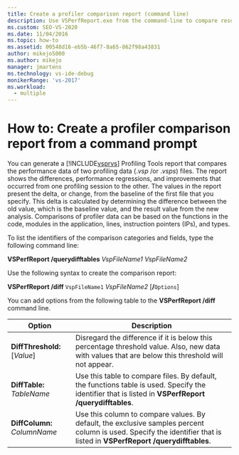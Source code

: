 ```yaml
---
title: Create a profiler comparison report (command line)
description: Use VSPerfReport.exe from the command-line to compare results of two profiler data files. The comparison shows differences between the profiling sessions.
ms.custom: SEO-VS-2020
ms.date: 11/04/2016
ms.topic: how-to
ms.assetid: 00548d16-eb5b-46f7-8a65-862f98a43831
author: mikejo5000
ms.author: mikejo
manager: jmartens
ms.technology: vs-ide-debug
monikerRange: 'vs-2017'
ms.workload: 
  - multiple
---
```

# How to: Create a profiler comparison report from a command prompt
You can generate a [!INCLUDE[vsprvs](../code-quality/includes/vsprvs_md.md)] Profiling Tools report that compares the performance data of two profiling data (.*vsp* /or .*vsps*) files. The report shows the differences, performance regressions, and improvements that occurred from one profiling session to the other. The values in the report present the delta, or change, from the baseline of the first file that you specify. This delta is calculated by determining the difference between the old value, which is the baseline value, and the result value from the new analysis. Comparisons of profiler data can be based on the functions in the code, modules in the application, lines, instruction pointers (IPs), and types.

 To list the identifiers of the comparison categories and fields, type the following command line:

 **VSPerfReport /querydifftables**  *VspFileName1* *VspFileName2*

 Use the following syntax to create the comparison report:

 **VSPerfReport /diff**  `VspFileName1` *VspFileName2* [**/**`Options`]

 You can add options from the following table to the **VSPerfReport /diff** command line.

|Option|Description|
|------------|-----------------|
|**DiffThreshold:**[*Value*]|Disregard the difference if it is below this percentage threshold value. Also, new data with values that are below this threshold will not appear.|
|**DiffTable:** *TableName*|Use this table to compare files. By default, the functions table is used. Specify the identifier that is listed in **VSPerfReport /querydifftables**.|
|**DiffColumn:** *ColumnName*|Use this column to compare values. By default, the exclusive samples percent column is used. Specify the identifier that is listed in **VSPerfReport /querydifftables**.|
